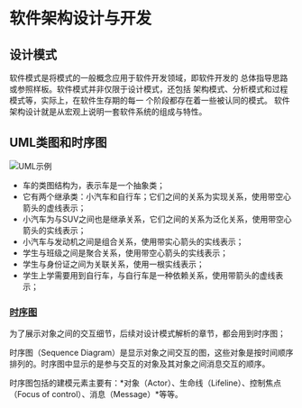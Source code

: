 # 软件架构设计与开发
## 设计模式
软件模式是将模式的一般概念应用于软件开发领域，即软件开发的 总体指导思路或参照样板。软件模式并非仅限于设计模式，还包括 架构模式、分析模式和过程模式等，实际上，在软件生存期的每一 个阶段都存在着一些被认同的模式。
软件架构设计就是从宏观上说明一套软件系统的组成与特性。
## UML类图和时序图
![UML示例](https://design-patterns.readthedocs.io/zh_CN/latest/_images/uml_class_struct.jpg)
+ 车的类图结构为<abstract>，表示车是一个抽象类；
+ 它有两个继承类：小汽车和自行车；它们之间的关系为实现关系，使用带空心箭头的虚线表示；
+ 小汽车为与SUV之间也是继承关系，它们之间的关系为泛化关系，使用带空心箭头的实线表示；
+ 小汽车与发动机之间是组合关系，使用带实心箭头的实线表示；
+ 学生与班级之间是聚合关系，使用带空心箭头的实线表示；
+ 学生与身份证之间为关联关系，使用一根实线表示；
+ 学生上学需要用到自行车，与自行车是一种依赖关系，使用带箭头的虚线表示；

### [时序图](https://blog.51cto.com/smartlife/284874)
为了展示对象之间的交互细节，后续对设计模式解析的章节，都会用到时序图；

时序图（Sequence Diagram）是显示对象之间交互的图，这些对象是按时间顺序排列的。时序图中显示的是参与交互的对象及其对象之间消息交互的顺序。

时序图包括的建模元素主要有：*对象（Actor）、生命线（Lifeline）、控制焦点（Focus of control）、消息（Message）*等等。



